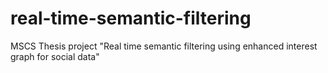 # real-time-semantic-filtering
MSCS Thesis project "Real time semantic filtering using enhanced interest graph for social data"
